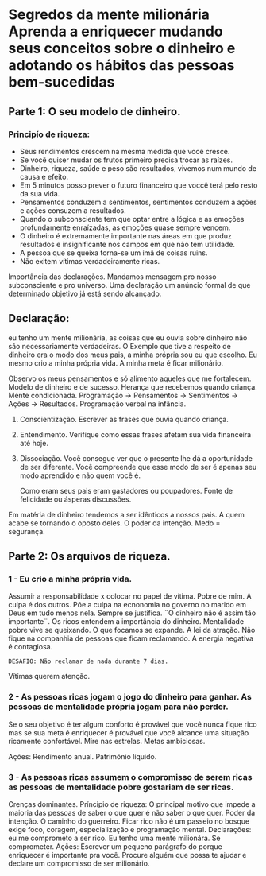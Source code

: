 # Segredos da mente milionária Aprenda a enriquecer mudando seus conceitos sobre o dinheiro e adotando os hábitos das pessoas bem-sucedidas

## Parte 1: O seu modelo de dinheiro.
### Principío de riqueza:
* Seus rendimentos crescem na mesma medida que você cresce.
* Se você quiser mudar os frutos primeiro precisa trocar as raízes.
* Dinheiro, riqueza, saúde e peso são resultados, vivemos num mundo de causa e efeito.
* Em 5 minutos posso prever o futuro financeiro que voccê terá pelo resto da sua vida.
* Pensamentos conduzem a sentimentos, sentimentos conduzem a ações e ações consuzem a resultados.
* Quando o subconsciente tem que optar entre a lógica e as emoções profundamente enraízadas, as emoções quase sempre vencem.
* O dinheiro é extremamente importante nas áreas em que produz resultados e insignificante nos campos em que não tem utilidade.
* A pessoa que se queixa torna-se um imã de coisas ruins.
* Não exitem vítimas verdadeiramente ricas.
  

Importância das declarações.
Mandamos mensagem pro nosso subconsciente e pro universo.
Uma declaração um anúncio formal de que determinado objetivo já está sendo alcançado.

## Declaração:
eu tenho um mente milionária, as coisas que eu ouvia sobre dinheiro não são necessariamente verdadeiras.
O Exemplo que tive a respeito de dinheiro era o modo dos meus pais, a minha própria sou eu que escolho.
Eu mesmo crio a minha própria vida.
A minha meta é ficar milionário.

Observo os meus pensamentos e só alimento aqueles que me fortalecem.
Modelo de dinheiro e de sucesso.
Herança que recebemos quando criança.
Mente condicionada.
Programação -> Pensamentos -> Sentimentos -> Ações -> Resultados.
Programação verbal na infância.


1. Conscientização.
  Escrever as frases que ouvia quando criança.

3. Entendimento.
   Verifique como essas frases afetam sua vida financeira até hoje.
   
5. Dissociação.
   Você consegue ver que o presente lhe dá a oportunidade de ser diferente.
   Você compreende que esse modo de ser é apenas seu modo aprendido e não quem você é.

   Como eram seus pais eram gastadores ou poupadores.
   Fonte de felicidade ou ásperas discussões.
   
Em matéria de dinheiro tendemos a ser idênticos a nossos pais.
A quem acabe se tornando o oposto deles.
O poder da intenção.
Medo = segurança.

## Parte 2: Os arquivos de riqueza.

### 1 - Eu crio a minha própria vida.
Assumir a responsabilidade x colocar no papel de vítima.
Pobre de mim.
A culpa é dos outros.
Põe a culpa na ecnonomia no governo no marido em Deus em tudo menos nela.
Sempre se justifica.
¨O dinheiro não é assim tão importante¨.
Os ricos entendem a importância do dinheiro.
Mentalidade pobre vive se queixando.
O que focamos se expande.
A lei da atração.
Não fique na companhia de pessoas que ficam reclamando.
A energia negativa é contagiosa.
```
DESAFIO: Não reclamar de nada durante 7 dias.
```
Vítimas querem atenção.

### 2 - As pessoas ricas jogam o jogo do dinheiro para ganhar. As pessoas de mentalidade própria jogam para não perder.
Se o seu objetivo é ter algum conforto é provável que você nunca fique rico mas se sua meta é enriquecer é provável que você alcance uma situação ricamente
confortável.
Mire nas estrelas.
Metas ambiciosas.

Ações: 
Rendimento anual.
Patrimônio líquido.

### 3 - As pessoas ricas assumem o compromisso de serem ricas as pessoas de mentalidade pobre gostariam de ser ricas.
Crenças dominantes.
Príncipio de riqueza: O principal motivo que impede a maioria das pessoas de saber o que quer é não saber o que quer.
Poder da intenção.
O caminho do guerreiro.
Ficar rico não é um passeio no bosque exige foco, coragem, especialização e programação mental.
Declarações: eu me comprometo a ser rico. Eu tenho uma mente milionára.
Se comprometer.
Ações: Escrever um pequeno parágrafo do porque enriquecer é importante pra você.
Procure alguém que possa te ajudar e declare um compromisso de ser milionário.










